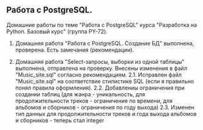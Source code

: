 ## Работа с PostgreSQL.
Домашние работы по теме "Работа с PostgreSQL" курса "Разработка на Python. Базовый курс" (группа PY-72).

1. Домашняя работа "Работа с PostgreSQL. Создание БД" выполнена, проверена. Есть замечания (рекомендации).

2. Домашняя работа "Select-запросы, выборки из одной таблицы" выполнена, отправлена на проверку. Внесены изменения в файл "Music_site.sql" согласно рекомендациям.
2.1. Исправлен файл "Music_site.sql" на соответствие стилистике SQL (если я правильно понял правила оформления). 
2.2. Добавлениы ограничения при создании таблиц (для жанра - уникальность, для продолжительности треков - ограничение по времени, для альбомов и сборников - ограничения по году выхода)
2.3. Изменен тип данных для продолжительности треков и года выхода альбомов и сборников - теперь стал integer

